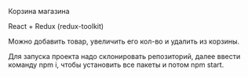Корзина магазина

React + Redux (redux-toolkit)

Можно добавить товар, увеличить его кол-во и удалить из корзины.

Для запуска проекта надо склонировать репозиторий, далее ввести команду npm i, чтобы установить все пакеты и потом npm start.